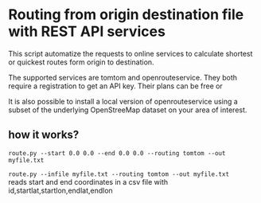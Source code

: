 # Routing from origin destination file with REST API services

This script automatize the requests to online services to calculate shortest or quickest routes form origin to destination.

The supported services are tomtom and openrouteservice.
They both require a registration to get an API key. Their plans can be free or 

It is also possible to install a local version of openrouteservice using a subset of the underlying OpenStreeMap dataset on your area of interest.

## how it works?

`route.py --start 0.0 0.0 --end 0.0 0.0 --routing tomtom --out myfile.txt`

`route.py --infile myfile.txt --routing tomtom --out myfile.txt`  
        reads start and end coordinates in a csv file with id,startlat,startlon,endlat,endlon